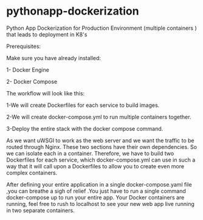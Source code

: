 # pythonapp-dockerization
Python App Dockerization for Production Environment (multiple containers ) that leads to deployment in K8's


Prerequisites: 

Make sure you have already installed: 

1- Docker Engine

2- Docker Compose

The workflow will look like this: 

1-We will create Dockerfiles for each service to build images.

2-We will create docker-compose.yml to run multiple containers together.

3-Deploy the entire stack with the docker compose command.

As we want uWSGI to work as the web server and we want the traffic to be routed through Nginx. These two sections have their own dependencies. So we can isolate each in a container. Therefore, we have to build two Dockerfiles for each service, which docker-compose.yml can use in such a way that it will call upon a Dockerfiles to allow you to create even more complex containers.

After defining your entire application in a single docker-compose.yaml file ,you can breathe a sigh of relief .You just have to run a single command docker-compose up to run your entire app. Your Docker containers are running, feel free to rush to localhost to see your new web app live running in two separate containers.
